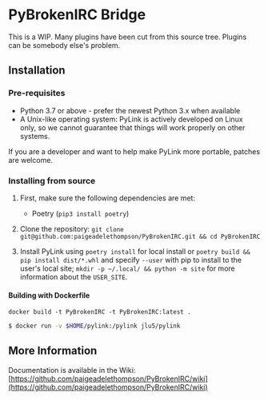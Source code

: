 # PyBrokenIRC Bridge
This is a WIP. Many plugins have been cut from this source tree. Plugins can be somebody else's problem.

## Installation

### Pre-requisites
* Python 3.7 or above - prefer the newest Python 3.x when available
* A Unix-like operating system: PyLink is actively developed on Linux only, so we cannot guarantee that things will work properly on other systems.

If you are a developer and want to help make PyLink more portable, patches are welcome.

### Installing from source

1) First, make sure the following dependencies are met:

    * Poetry (`pip3 install poetry`)
    
2) Clone the repository: `git clone git@github.com:paigeadelethompson/PyBrokenIRC.git && cd PyBrokenIRC`
    
3) Install PyLink using `poetry install` for local install or `poetry build && pip install dist/*.whl` and specify `--user` with pip to install to the user's local site; `mkdir -p ~/.local/ && python -m site` for more information about the `USER_SITE`.

#### Building with Dockerfile
`docker build -t PyBrokenIRC -t PyBrokenIRC:latest . `



```bash
$ docker run -v $HOME/pylink:/pylink jlu5/pylink
```

## More Information
Documentation is available in the Wiki: [https://github.com/paigeadelethompson/PyBrokenIRC/wiki](https://github.com/paigeadelethompson/PyBrokenIRC/wiki)
